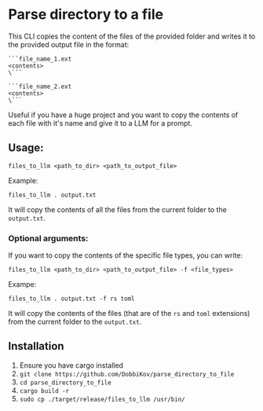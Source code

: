 # Parse directory to a file
This CLI copies the content of the files of the provided folder and writes it to the provided output file in the format:
```
```file_name_1.ext
<contents>
\```

```file_name_2.ext
<contents>
\```
```

Useful if you have a huge project and you want to copy the contents of each file with it's name and give it to a LLM for a prompt.

## Usage:
```
files_to_llm <path_to_dir> <path_to_output_file>
```

Example:
```
files_to_llm . output.txt
```
It will copy the contents of all the files from the current folder to the `output.txt`.

### Optional arguments:
If you want to copy the contents of the specific file types, you can write:
```
files_to_llm <path_to_dir> <path_to_output_file> -f <file_types>
```
Exampe:
```
files_to_llm . output.txt -f rs toml
```
It will copy the contents of the files (that are of the `rs` and `toml` extensions) from the current folder to the `output.txt`.

## Installation
1. Ensure you have cargo installed
2. `git clone https://github.com/DobbiKov/parse_directory_to_file`
3. `cd parse_directory_to_file`
4. `cargo build -r`
5. `sudo cp ./target/release/files_to_llm /usr/bin/`
